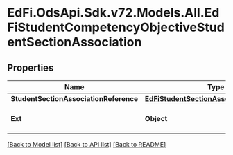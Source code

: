 # EdFi.OdsApi.Sdk.v72.Models.All.EdFiStudentCompetencyObjectiveStudentSectionAssociation

## Properties

Name | Type | Description | Notes
------------ | ------------- | ------------- | -------------
**StudentSectionAssociationReference** | [**EdFiStudentSectionAssociationReference**](EdFiStudentSectionAssociationReference.md) |  | 
**Ext** | **Object** | Extensions to the StudentCompetencyObjectiveStudentSectionAssociation entity. | [optional] 

[[Back to Model list]](../README.md#documentation-for-models) [[Back to API list]](../README.md#documentation-for-api-endpoints) [[Back to README]](../README.md)

